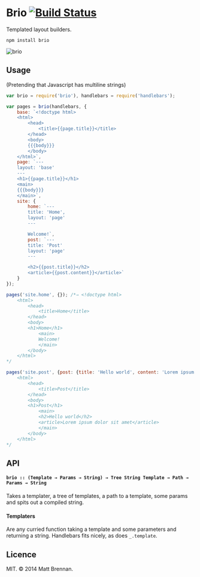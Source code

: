 # Brio [![Build Status](https://travis-ci.org/quarterto/Brio.svg?branch=v0.1.1)](https://travis-ci.org/quarterto/Brio)

Templated layout builders.

```
npm install brio
```

![brio](http://irecommend.ru.q5.r-99.com/sites/default/files/product-images/9504/11534.jpg)

## Usage
(Pretending that Javascript has multiline strings)

```javascript
var brio = require('brio'), handlebars = require('handlebars');

var pages = brio(handlebars, {
	base: `<!doctype html>
	<html>
		<head>
			<title>{{page.title}}</title>
		</head>
		<body>
		{{{body}}}
		</body>
	</html>`,
	page: `---
	layout: 'base'
	---
	<h1>{{page.title}}</h1>
	<main>
	{{{body}}}
	</main>`,
	site: {
		home: `---
		title: 'Home',
		layout: 'page'
		---

		Welcome!`,
		post: `---
		title: 'Post'
		layout: 'page'
		---

		<h2>{{post.title}}</h2>
		<article>{{post.content}}</article>`
	}
});

pages('site.home', {}); /*⇒ <!doctype html>
	<html>
		<head>
			<title>Home</title>
		</head>
		<body>
		<h1>Home</h1>
			<main>
			Welcome!
			</main>
		</body>
	</html>
*/

pages('site.post', {post: {title: 'Hello world', content: 'Lorem ipsum dolor sit amet'}); /*⇒ <!doctype html>
	<html>
		<head>
			<title>Post</title>
		</head>
		<body>
		<h1>Post</h1>
			<main>
			<h2>Hello world</h2>
			<article>Lorem ipsum dolor sit amet</article>
			</main>
		</body>
	</html>
*/

```

## API
#### `brio :: (Template → Params → String) → Tree String Template → Path → Params → String`
Takes a templater, a tree of templates, a path to a template, some params and spits out a compiled string.
#### Templaters
Are any curried function taking a template and some parameters and returning a string. Handlebars fits nicely, as does `_.template`.

## Licence
MIT. &copy; 2014 Matt Brennan.
